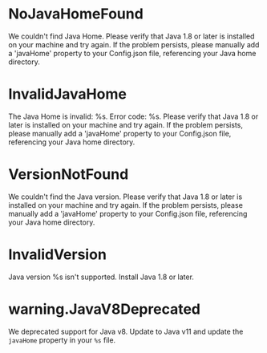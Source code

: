 # NoJavaHomeFound

We couldn't find Java Home.
Please verify that Java 1.8 or later is installed on your machine and try again.
If the problem persists, please manually add a 'javaHome' property to your Config.json file, referencing your Java home directory.

# InvalidJavaHome

The Java Home is invalid: %s. Error code: %s.
Please verify that Java 1.8 or later is installed on your machine and try again.
If the problem persists, please manually add a 'javaHome' property to your Config.json file, referencing your Java home directory.

# VersionNotFound

We couldn't find the Java version.
Please verify that Java 1.8 or later is installed on your machine and try again.
If the problem persists, please manually add a 'javaHome' property to your Config.json file, referencing your Java home directory.

# InvalidVersion

Java version %s isn't supported. Install Java 1.8 or later.

# warning.JavaV8Deprecated

We deprecated support for Java v8. Update to Java v11 and update the `javaHome` property in your `%s` file.
